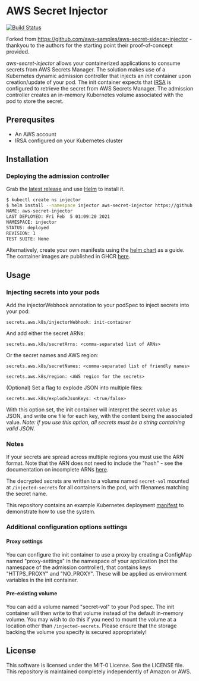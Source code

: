 # AWS Secret Injector

[![Build Status](https://github.com/ecrousseau/aws-secret-injector/workflows/master/badge.svg)](https://github.com/ecrousseau/aws-secret-injector/actions)

Forked from https://github.com/aws-samples/aws-secret-sidecar-injector - thankyou to the authors for the starting point their proof-of-concept provided.

_aws-secret-injector_ allows your containerized applications to consume secrets from AWS Secrets Manager. The solution makes use of a Kubernetes dynamic admission controller that injects an _init_ container upon creation/update of your pod. The init container expects that [IRSA](https://docs.aws.amazon.com/eks/latest/userguide/iam-roles-for-service-accounts.html) is configured to retrieve the secret from AWS Secrets Manager. The admission controller creates an in-memory Kubernetes volume associated with the pod to store the secret.

## Prerequsites 
- An AWS account
- IRSA configured on your Kubernetes cluster

## Installation

### Deploying the admission controller

Grab the [latest release](https://github.com/ecrousseau/aws-secret-injector/releases) and use [Helm](https://helm.sh/) to install it.

```bash
$ kubectl create ns injector
$ helm install --namespace injector aws-secret-injector https://github.com/ecrousseau/aws-secret-injector/releases/download/v1.6/aws-secret-injector-v1.6.tgz
NAME: aws-secret-injector
LAST DEPLOYED: Fri Feb  5 01:09:20 2021
NAMESPACE: injector
STATUS: deployed
REVISION: 1
TEST SUITE: None
```

Alternatively, create your own manifests using the [helm chart](https://github.com/ecrousseau/aws-secret-injector/tree/master/charts/aws-secret-injector) as a guide. The container images are published in GHCR [here](https://github.com/ecrousseau?tab=packages&q=aws-secret-injector).

## Usage

### Injecting secrets into your pods

Add the injectorWebhook annotation to your podSpec to inject secrets into your pod:

  ```secrets.aws.k8s/injectorWebhook: init-container```

And add either the secret ARNs:

  ```secrets.aws.k8s/secretArns: <comma-separated list of ARNs>```

Or the secret names and AWS region:

  ```secrets.aws.k8s/secretNames: <comma-separated list of friendly names>```

  ```secrets.aws.k8s/region: <AWS region for the secrets>```

(Optional) Set a flag to explode JSON into multiple files:

  ```secrets.aws.k8s/explodeJsonKeys: <true/false> ```

With this option set, the init container will interpret the secret value as JSON, and write one file for each key, with the content being the associated value. _Note: if you use this option, all secrets must be a string containing valid JSON._

### Notes 

If your secrets are spread across multiple regions you must use the ARN format. Note that the ARN does not need to include the "hash" - see the documentation on incomplete ARNs [here](https://docs.aws.amazon.com/sdk-for-go/api/service/secretsmanager/#GetSecretValueInput).
  
The decrypted secrets are written to a volume named `secret-vol` mounted at `/injected-secrets` for all containers in the pod, with filenames matching the secret name. 

This repository contains an example Kubernetes deployment [manifest](https://github.com/ecrousseau/aws-secret-injector/blob/master/examples/webserver.yaml) to demonstrate how to use the system.

### Additional configuration options settings

#### Proxy settings

You can configure the init container to use a proxy by creating a ConfigMap named "proxy-settings" in the namespace of your application (not the namespace of the admission controller), that contains keys "HTTPS_PROXY" and "NO_PROXY". These will be applied as environment variables in the init container.

#### Pre-existing volume

You can add a volume named "secret-vol" to your Pod spec. The init container will then write to that volume instead of the default in-memory volume. You may wish to do this if you need to mount the volume at a location other than `/injected-secrets`. Please ensure that the storage backing the volume you specify is secured appropriately!

## License

This software is licensed under the MIT-0 License. See the LICENSE file. This repository is maintained completely independently of Amazon or AWS.
